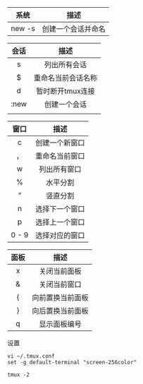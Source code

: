 |      系统       |    描述     |
| :-----------: | :-------: |
| new -s <name> | 创建一个会话并命名 |


|  会话  |     描述     |
| :--: | :--------: |
|  s   |   列出所有会话   |
|  $   | 重命名当前会话名称  |
|  d   | 暂时断开tmux连接 |
| :new |   创建一个会话   |
|      |            |




|  窗口   |   描述    |
| :---: | :-----: |
|   c   | 创建一个新窗口 |
|   ，   | 重命名当前窗口 |
|   w   | 列出所有窗口  |
|   %   |  水平分割   |
|   “   |  竖直分割   |
|   n   | 选择下一个窗口 |
|   p   | 选择上一个窗口 |
| 0 - 9 | 选择对应的窗口 |



|  面板  |    描述    |
| :--: | :------: |
|  x   |  关闭当前面板  |
|  &   |  关闭当前窗口  |
|  {   | 向前置换当前面板 |
|  }   | 向后置换当前面板 |
|  q   |  显示面板编号  |

设置

```
vi ~/.tmux.conf
set -g default-terminal "screen-256color"

tmux -2
```

